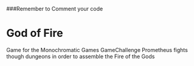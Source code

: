 ###Remember to Comment your code

# God of Fire
Game for the Monochromatic Games GameChallenge
  Prometheus fights though dungeons in order to assemble the Fire of the Gods
